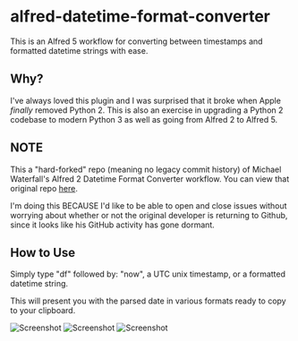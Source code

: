 alfred-datetime-format-converter
================================

This is an Alfred 5 workflow for converting between timestamps and formatted datetime strings with ease. 

## Why?

I've always loved this plugin and I was surprised that it broke when Apple *finally* removed Python 2. This is also an exercise in upgrading a Python 2 codebase to modern Python 3 as well as going from Alfred 2 to Alfred 5.

## NOTE

This a "hard-forked" repo (meaning no legacy commit history) of Michael Waterfall's Alfred 2 Datetime Format Converter workflow. You can view that original repo [here](https://github.com/mwaterfall/alfred-datetime-format-converter). 

I'm doing this BECAUSE I'd like to be able to open and close issues without worrying about whether or not the original developer is returning to Github, since it looks like his GitHub activity has gone dormant.

## How to Use

Simply type "df" followed by: "now", a UTC unix timestamp, or a formatted datetime string.

This will present you with the parsed date in various formats ready to copy to your clipboard.

<!-- 
[Alfred Forum Topic](http://www.alfredforum.com/topic/1558-datetime-format-converter-convert-between-unix-timestamps-and-datetime-strings/)
 -->

![Screenshot](https://raw.github.com/samkrishna/alfred-datetime-format-converter/master/download/screenshot_1.png)
![Screenshot](https://raw.github.com/samkrishna/alfred-datetime-format-converter/master/download/screenshot_2.png)
![Screenshot](https://raw.github.com/samkrishna/alfred-datetime-format-converter/master/download/screenshot_3.png)
